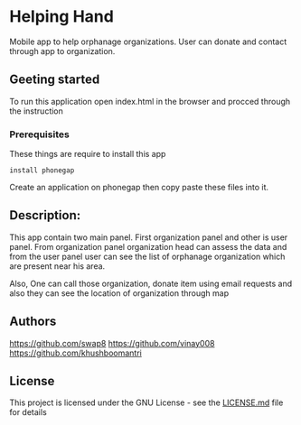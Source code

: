 # Helping Hand

Mobile app to help orphanage organizations. User can donate and contact through app to organization.

## Geeting started
To run this application open index.html in the browser and procced through the 
instruction

### Prerequisites

These things are require to install this app

````
install phonegap
````

Create an application on phonegap then copy paste these files into it.


## Description:

This app contain two main panel. First organization panel and other is user panel. From organization panel organization head can assess the data and from the user panel 
user can see the list of orphanage organization which are present near his area.

Also,
One can call those organization, donate item using email requests and also they can see the location of organization through map

## Authors
https://github.com/swap8
https://github.com/vinay008
https://github.com/khushboomantri


## License

This project is licensed under the GNU License - see the [LICENSE.md](LICENSE.md) file for details


